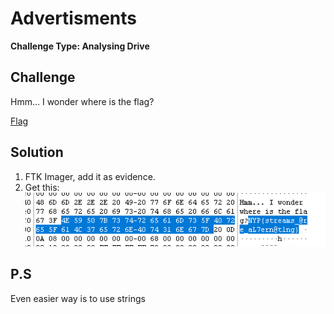 # Advertisments

**Challenge Type: Analysing Drive**  

## Challenge

Hmm... I wonder where is the flag?

[Flag](../../../../NYP/flag.wim)

## Solution 

1) FTK Imager, add it as evidence. 
2) Get this: ![Alt text](image.png)

## P.S
Even easier way is to use strings 